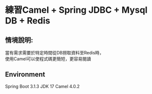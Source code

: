 # 練習Camel + Spring JDBC + Mysql DB + Redis

## 情境說明:
當有需求需要於特定時間從DB撈取資料至Redis時，  
使用Camel可以使程式碼更簡短，更容易閱讀

## Environment
Spring Boot 3.1.3
JDK 17
Camel 4.0.2
